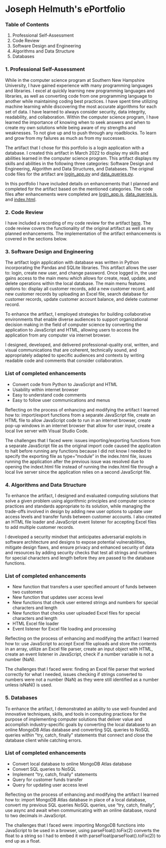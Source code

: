 # **Joseph Helmuth's ePortfolio**

### **Table of Contents**
1. Professional Self-Assessment
2. Code Review
3. Software Design and Engineering
4. Algorithms and Data Structure
5. Databases

### **1. Professional Self-Assessment**

While in the computer science program at Southern New Hampshire University, I have gained experience with many programming languages and libraries. I excel at quickly learning new programming languages and libraries, as well as converting code from one programming language to another while maintaining coding best practices. I have spent time utilizing machine learning while discovering the most accurate algorithms for each set of data. I have learned to always consider security, data integrity, readability, and collaboration. Within the computer science program, I have learned the importance of knowing when to seek answers and when to create my own solutions while being aware of my strengths and weaknesses. To not give up and to push through any roadblocks. To learn and grow from my failures as much as from my successes.

The artifact that I chose for this portfolio is a login application with a database. I created this artifact in March 2022 to display my skills and abilities learned in the computer science program. This artifact displays my skills and abilities in the following three categories: Software Design and Engineering, Algorithm and Data Structures, and Databases. The original code files for the artifact are [login_app.py](Original/login_app.py) and [data_queries.py](Original/data_queries.py).

In this portfolio I have included details on enhancements that I planned and completed for the artifact based on the mentioned categories. The code files after enhancements were completed are [login_app.js](Enhanced/login_app.js), [data_queries.js](Enhanced/data_queries.js), and [index.html](Enhanced/index.html).

### **2. Code Review**

I have included a recording of my code review for the artifact [here](https://youtu.be/Fi0Leo_5mdI). The code review covers the functionality of the original artifact as well as my planned enhancements. The implementation of the artifact enhancements is covered in the sections below.

### **3. Software Design and Engineering**

The artifact login application with database was written in Python incorporating the Pandas and SQLite libraries. This artifact allows the user to: login, create new user, and change password. Once logged in, the user gains access to the main menu which allows for create, read, update, and delete operations within the local database. The main menu features options to: display all customer records, add a new customer record, add new customer records by uploading an Excel file, search database for customer records, update customer account balance, and delete customer record.

To enhance the artifact, I employed strategies for building collaborative environments that enable diverse audiences to support organizational decision making in the field of computer science by converting the application to JavaScript and HTML, allowing users to access the application from any computer via internet browser.

I designed, developed, and delivered professional-quality oral, written, and visual communications that are coherent, technically sound, and appropriately adapted to specific audiences and contexts by writing readable code and comments that consider collaboration.

### **List of completed enhancements**
- Convert code from Python to JavaScript and HTML
- Usability within internet browser
- Easy to understand code comments
- Easy to follow user communications and menus

Reflecting on the process of enhancing and modifying the artifact I learned how to: import/export functions from a separate JavaScript file, create an HTML file to allow JavaScript code to run in an internet browser, create pop-up windows in an internet browser that allow for user input, create a local live server with Visual Studio Code.

The challenges that I faced were: issues importing/exporting functions from a separate JavaScript file as the original import code caused the application to halt before running any functions because I did not know I needed to specify the exporting file as type=”module” in the index.html file, issues running the application after the previous issue was resolved due to opening the indext.html file instead of running the index.html file through a local live server since the application relies on a second JavaScript file.

### **4. Algorithms and Data Structure**

To enhance the artifact, I designed and evaluated computing solutions that solve a given problem using algorithmic principles and computer science practices and standards appropriate to its solution, while managing the trade-offs involved in design by adding new user options to update user access levels and transfer funds between customer accounts. I also created an HTML file loader and JavaScript event listener for accepting Excel files to add multiple customer records.

I developed a security mindset that anticipates adversarial exploits in software architecture and designs to expose potential vulnerabilities, mitigate design flaws, and ensure privacy and enhanced security of data and resources by adding security checks that test all strings and numbers for special characters and length before they are passed to the database functions.

### **List of completed enhancements**
- New function that transfers a user specified amount of funds between two customers
- New function that updates user access level
- New functions that check user entered strings and numbers for special characters and length
- New function that checks user uploaded Excel files for special characters and length
- HTML Excel file loader
- Event listener for Excel file loading and processing

Reflecting on the process of enhancing and modifying the artifact I learned how to: use JavaScript to accept Excel file uploads and store the contents in an array, utilize an Excel file parser, create an input object with HTML, create an event listener in JavaScript, check if a number variable is not a number (NaN).

The challenges that I faced were: finding an Excel file parser that worked correctly for what I needed, issues checking if strings converted to numbers were not a number (NaN) as they were still identified as a number unless isNaN() is used.

### **5. Databases**

To enhance the artifact, I demonstrated an ability to use well-founded and innovative techniques, skills, and tools in computing practices for the purpose of implementing computer solutions that deliver value and accomplish industry-specific goals by converting the local database to an online MongoDB Atlas database and converting SQL queries to NoSQL queries within "try, catch, finally" statements that connect and close the database client while catching errors.

### **List of completed enhancements**
- Convert local database to online MongoDB Atlas database
- Convert SQL queries to NoSQL
- Implement "try, catch, finally" statements
- Query for customer funds transfer
- Query for updating user access level

Reflecting on the process of enhancing and modifying the artifact I learned how to: import MongoDB Atlas database in place of a local database, convert my previous SQL queries NoSQL queries, use “try, catch, finally”, use async and await when communicating with an online database, round to two decimals in JavaScript.

The challenges that I faced were: importing MongoDB functions into JavaScript to be used in a browser, using parseFloat().toFix(2) converts the float to a string so I had to embed it with parseFloat(parseFloat().toFix(2)) to end up as a float. 
